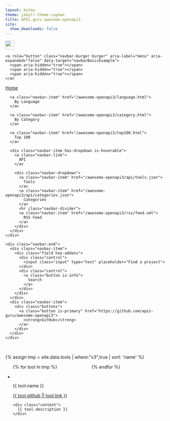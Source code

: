 ```yaml
---
layout: bulma
theme: jekyll-theme-cayman
title: APIs.guru awesome-openapi3
site:
  show_downloads: false
---
```


<nav class="navbar" role="navigation" aria-label="main navigation">
  <div class="navbar-brand">
    <a class="navbar-item" href="https://apis-guru/awesome-openapi3">
      <img src="https://avatars0.githubusercontent.com/u/10975548?v=4" width="28" height="28">
    </a>

    <a role="button" class="navbar-burger burger" aria-label="menu" aria-expanded="false" data-target="navbarBasicExample">
      <span aria-hidden="true"></span>
      <span aria-hidden="true"></span>
      <span aria-hidden="true"></span>
    </a>
  </div>

  <div id="navbarBasicExample" class="navbar-menu">
    <div class="navbar-start">
      <a class="navbar-item" href="/awesome-openapi3/">
        Home
      </a>

      <a class="navbar-item" href="/awesome-openapi3/language.html">
        By Language
      </a>

      <a class="navbar-item" href="/awesome-openapi3/category.html">
        By Category
      </a>

      <a class="navbar-item" href="/awesome-openapi3/top100.html">
        Top 100
      </a>

      <div class="navbar-item has-dropdown is-hoverable">
        <a class="navbar-link">
          API
        </a>

        <div class="navbar-dropdown">
          <a class="navbar-item" href="/awesome-openapi3/api/tools.json">
            Tools
          </a>
          <a class="navbar-item" href="/awesome-openapi3/api/categories.json">
            Categories
          </a>
          <hr class="navbar-divider">
          <a class="navbar-item" href="/awesome-openapi3/rss/feed.xml">
            RSS Feed
          </a>
        </div>
      </div>
    </div>

    <div class="navbar-end">
      <div class="navbar-item">
        <div class="field has-addons">
          <div class="control">
            <input class="input" type="text" placeholder="Find a project">
          </div>
          <div class="control">
            <a class="button is-info">
              Search
            </a>
          </div>
        </div>
      </div>
      <div class="navbar-item">
        <div class="buttons">
          <a class="button is-primary" href="https://github.com/apis-guru/awesome-openapi3">
            <strong>GitHub</strong>
          </a>
        </div>
      </div>
    </div>
  </div>
</nav>

<br>

{% assign tmp = site.data.tools | where:"v3",true | sort: 'name' %}

<ul style="columns: 2;">
{% for tool in tmp %}
<li class="card is-6">
  <div class="card-content">
    <div class="media">
      <div class="media-left">
        <figure class="image is-48x48">
          <img src="{{ tool.logo }}" alt="">
        </figure>
      </div>
      <div class="media-content">
        <p class="title is-4">{{ tool.name }}</p>
        <p class="subtitle is-6"><a href="{{ tool.github || tool.link }}">{{ tool.github || tool.link }}</a></p>
      </div>
    </div>

    <div class="content">
      {{ tool.description }}
    </div>
  </div>
</li>      
{% endfor %}
</ul>

<script src="https://cdnjs.cloudflare.com/ajax/libs/zepto/1.2.0/zepto.min.js"></script>
<script src="https://unpkg.com/lunr/lunr.js"></script>
<script>
$(document).ready(function(){
  var documents = [
  {% for tool in tmp %}
  { uuid: "{{tool.uuid}}", name: "{{tool.name}}", description: "{{tool.description}}" },
  {% endfor %}
  ];
  var idx = lunr(function () {
    this.ref('uuid')
    this.field('name')
    this.field('description')

    documents.forEach(function (doc) {
      this.add(doc)
    }, this)
  });
  alert(JSON.stringify(idx.search('gui')));
});
</script>
